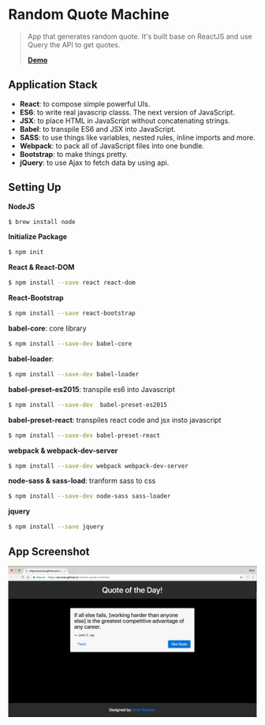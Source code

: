 # Random Quote Machine
> App that generates random quote.
> It's built base on ReactJS and use Query the API to get quotes.
>
> [**Demo**](https://arunras.github.io/random-quote-machine/)
## Application Stack
- **React**: to compose simple powerful UIs.
- **ES6**: to write real javascrip classs. The next version of JavaScript.
- **JSX**: to place HTML in JavaScript without concatenating strings.
- **Babel**: to transpile ES6 and JSX into JavaScript.
- **SASS**: to use things like variables, nested rules, inline imports and more.
- **Webpack**: to pack all of JavaScript files into one bundle.
- **Bootstrap**: to make things pretty.
- **jQuery**: to use Ajax to fetch data by using api.
## Setting Up
**NodeJS**
```bash
$ brew install node
```

**Initialize Package**

```bash
$ npm init
```

**React & React-DOM**

```bash
$ npm install --save react react-dom
```

**React-Bootstrap**

```bash
$ npm install --save react-bootstrap
```

**babel-core**: core library

```bash
$ npm install --save-dev babel-core 
```

**babel-loader**: 

```bash
$ npm install --save-dev babel-loader
```

**babel-preset-es2015**: transpile es6 into Javascript

```bash
$ npm install --save-dev  babel-preset-es2015 
```

**babel-preset-react**: transpiles react code and jsx insto javascript

```bash
$ npm install --save-dev babel-preset-react 
```

**webpack & webpack-dev-server**

```bash
$ npm install --save-dev webpack webpack-dev-server 
```

**node-sass & sass-load**: tranform sass to css

```bash
$ npm install --save-dev node-sass sass-loader 
```
**jquery**
```bash
$ npm install --save jquery
```


## App Screenshot 
![App](https://github.com/arunras/random-quote-machine/raw/master/asset/screenshot.png "App")

